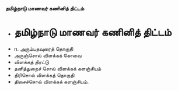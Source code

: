 **தமிழ்நாடு மாணவர் கணினித் திட்டம்**
- # தமிழ்நாடு மாணவர் கணினித் திட்டம்
- n. அரும்பதவுரைத் தொகுதி
- அருஞ்சொல் விளக்கக் கோவை
- விளக்கத் திரட்டு
- தனித்துறைச் சொல் விளக்கக் களஞ்சியம்
- திரிசொல் விளக்கத் தொகுதி
- திசைச்சொல் விளக்கக் களஞ்சியம்.

